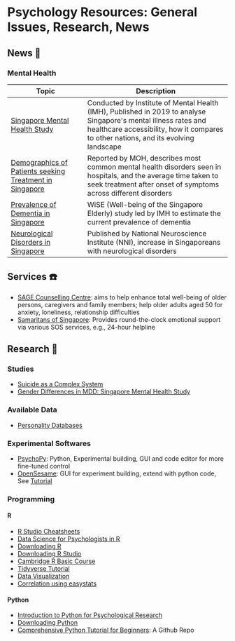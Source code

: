 # Psychology Resources: General Issues, Research, News


## News :newspaper:

### Mental Health


| Topic | Description |
|----------------|---------------|
| [Singapore Mental Health Study](https://www.cambridge.org/core/services/aop-cambridge-core/content/view/91EF53CE124C3F7458D32700CCA08B8B/S2045796019000179a.pdf/tracking_the_mental_health_of_a_nation_prevalence_and_correlates_of_mental_disorders_in_the_second_singapore_mental_health_study.pdf) | Conducted by Institute of Mental Health (IMH), Published in 2019 to analyse Singapore's mental illness rates and healthcare accessibility, how it compares to other nations, and its evolving landscape |
| [Demographics of Patients seeking Treatment in Singapore](https://www.moh.gov.sg/news-highlights/details/what-are-the-demographics-of-patients-receiving-psychiatric-treatment-and-mental-health-support) | Reported by MOH, describes most common mental health disorders seen in hospitals, and the average time taken to seek treatment after onset of symptoms across different disorders |
| [Prevalence of Dementia in Singapore](https://pubmed.ncbi.nlm.nih.gov/25672767/) | WiSE (Well-being of the Singapore Elderly) study led by IMH to estimate the current prevalence of dementia |
| [Neurological Disorders in Singapore](https://www.nni.com.sg/news/patient-care/22-increase-in-singaporeans-afflicted-with-neurological-conditions) | Published by National Neuroscience Institute (NNI), increase in Singaporeans with neurological disorders |

## Services :telephone:

- [SAGE Counselling Centre](https://www.sagecc.org.sg/): aims to help enhance total well-being of older persons, caregivers and family members; help older adults aged 50 for anxiety, loneliness, relationship difficulties
- [Samaritans of Singapore](https://www.sos.org.sg/?gclid=Cj0KCQjwnqH7BRDdARIsACTSAdtoFTFDLN_7XFC8NXJZJ7KgmrBbaoJDQh9HS01rZigeWyIhsQiAvIUaApSzEALw_wcB): Provides round-the-clock emotional support via various SOS services, e.g., 24-hour helpline

## Research :mag_right:

### Studies

- [Suicide as a Complex System](https://www.researchgate.net/publication/343851656_A_network_perspective_on_suicidal_behavior_understanding_suicidality_as_a_complex_system)
- [Gender Differences in MDD: Singapore Mental Health Study](http://www.smj.org.sg/sites/default/files/SMJ-58-649.pdf)

### Available Data

- [Personality Databases](https://openpsychometrics.org/_rawdata/)

### Experimental Softwares

- [PsychoPy](http://www.psychopy.org/): Python, Experimental building, GUI and code editor for more fine-tuned control
- [OpenSesame](http://osdoc.cogsci.nl): GUI for experiment building, extend with python code, See [Tutorial](https://osdoc.cogsci.nl/3.1/tutorials/beginner/)

### Programming

#### R

- [R Studio Cheatsheets](https://rstudio.com/resources/cheatsheets/)
- [Data Science for Psychologists in R](https://bookdown.org/hneth/ds4psy/)
- [Downloading R](https://cran.r-project.org/bin/windows/base/)
- [Downloading R Studio](https://rstudio.com/products/rstudio/download/)
- [Cambridge R Basic Course](https://github.com/cambiotraining/r-intro)
- [Tidyverse Tutorial](https://datacarpentry.org/R-ecology-lesson/03-dplyr.html)
- [Data Visualization](https://r4ds.had.co.nz/data-visualisation.html)
- [Correlation using easystats](https://www.r-bloggers.com/2020/03/the-ulimate-package-for-correlations-by-easystats/)

#### Python

- [Introduction to Python for Psychological Research](https://www.apa.org/science/about/psa/2019/07/python-research)
- [Downloading Python](https://www.python.org/downloads/)
- [Comprehensive Python Tutorial for Beginners](https://github.com/Akuli/python-tutorial): A Github Repo
